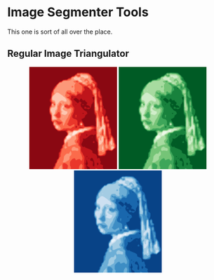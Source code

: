 # Image Segmenter Tools

This one is sort of all over the place.

## Regular Image Triangulator

<p align="middle">
<img src="./imgs/gwpe_lin_triang_Reds_r.png" width="200">
<img src="./imgs/gwpe_lin_triang_Greens_r.png" width="200">
<img src="./imgs/gwpe_lin_triang_Blues_r.png" width="200">
</p>